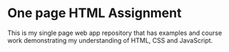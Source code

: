 # One page HTML Assignment

This is my single page web app repository that has examples and course work demonstrating my understanding of HTML, CSS and JavaScript.
